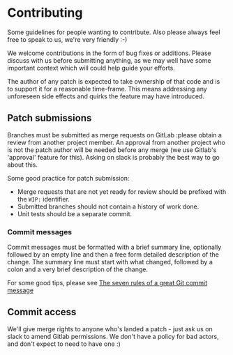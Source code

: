# Contributing

Some guidelines for people wanting to contribute. Also please always feel free
to speak to us, we're very friendly :-)

We welcome contributions in the form of bug fixes or additions. Please
discuss with us before submitting anything, as we may well have some important
context which will could help guide your efforts.

The author of any patch is expected to take ownership of that code and is to
support it for a reasonable time-frame. This means addressing any unforeseen
side effects and quirks the feature may have introduced.

## Patch submissions

Branches must be submitted as merge requests on GitLab :please obtain a 
review from another  project member. An approval from another project who is
not the patch author will be needed before any merge (we use Gitlab's 'approval'
feature for this). Asking on slack is probably the best way to go about this. 

Some good practice for patch submission:

- Merge requests that are not yet ready for review should be prefixed with the
  ``WIP:`` identifier.
- Submitted branches should not contain a history of work done.
- Unit tests should be a separate commit.

### Commit messages

Commit messages must be formatted with a brief summary line, optionally followed
by an empty line and then a free form detailed description of the change. The
summary line must start with what changed, followed by a colon and a very brief
description of the change.

For some good tips, please see [The seven rules of a great Git commit message](https://chris.beams.io/posts/git-commit/#seven-rules)

## Commit access

We'll give merge rights to anyone who's landed a patch - just ask us on slack to 
amend Gitlab permissions. We don't have a policy for bad actors, and don't expect
to need to have one :) 






